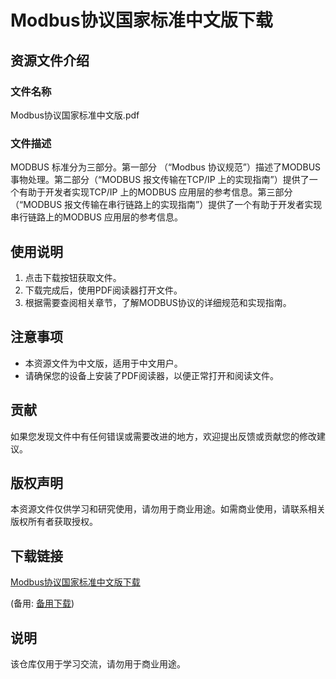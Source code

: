 # Modbus协议国家标准中文版下载

## 资源文件介绍

### 文件名称
Modbus协议国家标准中文版.pdf

### 文件描述
MODBUS 标准分为三部分。第一部分 （“Modbus 协议规范”）描述了MODBUS 事物处理。第二部分（“MODBUS 报文传输在TCP/IP 上的实现指南”）提供了一个有助于开发者实现TCP/IP 上的MODBUS 应用层的参考信息。第三部分（“MODBUS 报文传输在串行链路上的实现指南”）提供了一个有助于开发者实现串行链路上的MODBUS 应用层的参考信息。

## 使用说明
1. 点击下载按钮获取文件。
2. 下载完成后，使用PDF阅读器打开文件。
3. 根据需要查阅相关章节，了解MODBUS协议的详细规范和实现指南。

## 注意事项
- 本资源文件为中文版，适用于中文用户。
- 请确保您的设备上安装了PDF阅读器，以便正常打开和阅读文件。

## 贡献
如果您发现文件中有任何错误或需要改进的地方，欢迎提出反馈或贡献您的修改建议。

## 版权声明
本资源文件仅供学习和研究使用，请勿用于商业用途。如需商业使用，请联系相关版权所有者获取授权。

## 下载链接
[Modbus协议国家标准中文版下载](https://pan.quark.cn/s/24ff34c660e8) 

(备用: [备用下载](https://pan.baidu.com/s/1fxCZnzzt3CYlasVSGh4Tmg?pwd=1234))

## 说明

该仓库仅用于学习交流，请勿用于商业用途。
